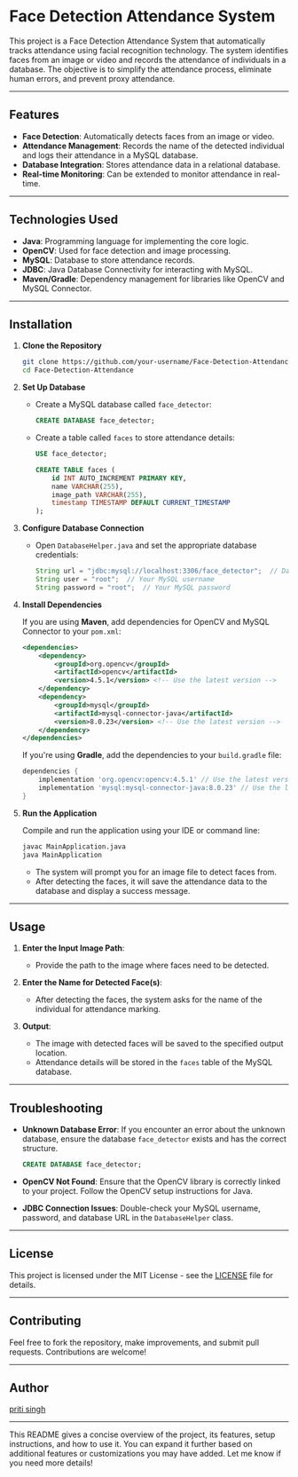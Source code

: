 # Face Detection Attendance System

This project is a Face Detection Attendance System that automatically tracks attendance using facial recognition technology. The system identifies faces from an image or video and records the attendance of individuals in a database. The objective is to simplify the attendance process, eliminate human errors, and prevent proxy attendance.

---

## **Features**

- **Face Detection**: Automatically detects faces from an image or video.
- **Attendance Management**: Records the name of the detected individual and logs their attendance in a MySQL database.
- **Database Integration**: Stores attendance data in a relational database.
- **Real-time Monitoring**: Can be extended to monitor attendance in real-time.

---

## **Technologies Used**

- **Java**: Programming language for implementing the core logic.
- **OpenCV**: Used for face detection and image processing.
- **MySQL**: Database to store attendance records.
- **JDBC**: Java Database Connectivity for interacting with MySQL.
- **Maven/Gradle**: Dependency management for libraries like OpenCV and MySQL Connector.

---

## **Installation**

1. **Clone the Repository**

   ```bash
   git clone https://github.com/your-username/Face-Detection-Attendance.git
   cd Face-Detection-Attendance
   ```

2. **Set Up Database**
   
   - Create a MySQL database called `face_detector`:

     ```sql
     CREATE DATABASE face_detector;
     ```

   - Create a table called `faces` to store attendance details:

     ```sql
     USE face_detector;

     CREATE TABLE faces (
         id INT AUTO_INCREMENT PRIMARY KEY,
         name VARCHAR(255),
         image_path VARCHAR(255),
         timestamp TIMESTAMP DEFAULT CURRENT_TIMESTAMP
     );
     ```

3. **Configure Database Connection**
   
   - Open `DatabaseHelper.java` and set the appropriate database credentials:
   
     ```java
     String url = "jdbc:mysql://localhost:3306/face_detector";  // Database URL
     String user = "root";  // Your MySQL username
     String password = "root";  // Your MySQL password
     ```

4. **Install Dependencies**

   If you are using **Maven**, add dependencies for OpenCV and MySQL Connector to your `pom.xml`:

   ```xml
   <dependencies>
       <dependency>
           <groupId>org.opencv</groupId>
           <artifactId>opencv</artifactId>
           <version>4.5.1</version> <!-- Use the latest version -->
       </dependency>
       <dependency>
           <groupId>mysql</groupId>
           <artifactId>mysql-connector-java</artifactId>
           <version>8.0.23</version> <!-- Use the latest version -->
       </dependency>
   </dependencies>
   ```

   If you're using **Gradle**, add the dependencies to your `build.gradle` file:

   ```gradle
   dependencies {
       implementation 'org.opencv:opencv:4.5.1' // Use the latest version
       implementation 'mysql:mysql-connector-java:8.0.23' // Use the latest version
   }
   ```

5. **Run the Application**

   Compile and run the application using your IDE or command line:

   ```bash
   javac MainApplication.java
   java MainApplication
   ```

   - The system will prompt you for an image file to detect faces from.
   - After detecting the faces, it will save the attendance data to the database and display a success message.

---

## **Usage**

1. **Enter the Input Image Path**:
   - Provide the path to the image where faces need to be detected.

2. **Enter the Name for Detected Face(s)**:
   - After detecting the faces, the system asks for the name of the individual for attendance marking.

3. **Output**:
   - The image with detected faces will be saved to the specified output location.
   - Attendance details will be stored in the `faces` table of the MySQL database.

---

## **Troubleshooting**

- **Unknown Database Error**: If you encounter an error about the unknown database, ensure the database `face_detector` exists and has the correct structure.
  
  ```sql
  CREATE DATABASE face_detector;
  ```

- **OpenCV Not Found**: Ensure that the OpenCV library is correctly linked to your project. Follow the OpenCV setup instructions for Java.
  
- **JDBC Connection Issues**: Double-check your MySQL username, password, and database URL in the `DatabaseHelper` class.

---

## **License**

This project is licensed under the MIT License - see the [LICENSE](LICENSE) file for details.

---

## **Contributing**

Feel free to fork the repository, make improvements, and submit pull requests. Contributions are welcome!

---

## **Author**

[priti singh](https://github.com/pritisingh196)

---

This README gives a concise overview of the project, its features, setup instructions, and how to use it. You can expand it further based on additional features or customizations you may have added. Let me know if you need more details!
